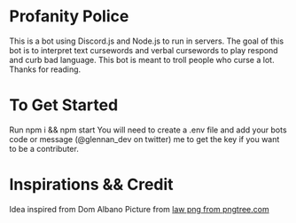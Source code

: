 # Profanity Police 
This is a bot using Discord.js and Node.js to run in servers. The goal of this bot is to interpret text cursewords and verbal cursewords to play respond and curb bad language. This bot is meant to troll people who curse a lot. Thanks for reading. 

# To Get Started
Run npm i && npm start 
You will need to create a .env file and add your bots code or message (@glennan_dev on twitter) me to get the key if you want to be a contributer. 

# Inspirations && Credit
Idea inspired from Dom Albano 
Picture from <a href='https://pngtree.com/so/law'>law png from pngtree.com</a>

